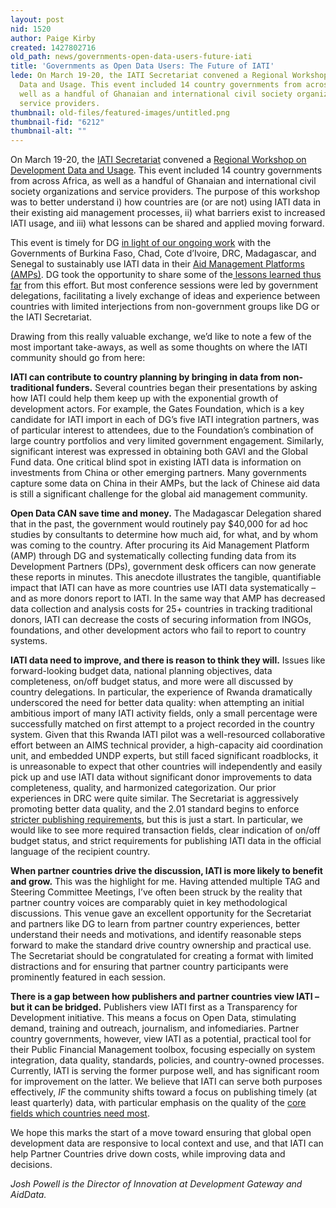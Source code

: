 ```yaml
---
layout: post
nid: 1520
author: Paige Kirby
created: 1427802716
old_path: news/governments-open-data-users-future-iati
title: 'Governments as Open Data Users: The Future of IATI'
lede: On March 19-20, the IATI Secretariat convened a Regional Workshop on Development
  Data and Usage. This event included 14 country governments from across Africa, as
  well as a handful of Ghanaian and international civil society organizations and
  service providers.
thumbnail: old-files/featured-images/untitled.png
thumbnail-fid: "6212"
thumbnail-alt: ""
---
```


On March 19-20, the [IATI Secretariat](http://www.aidtransparency.net/governance/secretariat) convened a [Regional Workshop on Development Data and Usage](http://www.aidtransparency.net/about/partner-country-perspectives/iatiundp-regional-workshop-on-data-usage-accra-ghana). This event included 14 country governments from across Africa, as well as a handful of Ghanaian and international civil society organizations and service providers. The purpose of this workshop was to better understand i) how countries are (or are not) using IATI data in their existing aid management processes, ii) what barriers exist to increased IATI usage, and iii) what lessons can be shared and applied moving forward.

This event is timely for DG [in light of our ongoing work](/news/ensuring-data-works-where-it-counts-iati-and-country-systems) with the Governments of Burkina Faso, Chad, Cote d’Ivoire, DRC, Madagascar, and Senegal to sustainably use IATI data in their [Aid Management Platforms (AMPs)](/programs/aid-management-program). DG took the opportunity to share some of the[ lessons learned thus far](/news/iati-and-country-systems-data-evaluation-results) from this effort. But most conference sessions were led by government delegations, facilitating a lively exchange of ideas and experience between countries with limited interjections from non-government groups like DG or the IATI Secretariat.

Drawing from this really valuable exchange, we’d like to note a few of the most important take-aways, as well as some thoughts on where the IATI community should go from here: 

**IATI can contribute to country planning by bringing in data from non-traditional funders.** Several countries began their presentations by asking how IATI could help them keep up with the exponential growth of development actors. For example, the Gates Foundation, which is a key candidate for IATI import in each of DG’s five IATI integration partners, was of particular interest to attendees, due to the Foundation’s combination of large country portfolios and very limited government engagement. Similarly, significant interest was expressed in obtaining both GAVI and the Global Fund data. One critical blind spot in existing IATI data is information on investments from China or other emerging partners. Many governments capture some data on China in their AMPs, but the lack of Chinese aid data is still a significant challenge for the global aid management community.

**Open Data CAN save time and money.** The Madagascar Delegation shared that in the past, the government would routinely pay $40,000 for ad hoc studies by consultants to determine how much aid, for what, and by whom was coming to the country. After procuring its Aid Management Platform (AMP) through DG and systematically collecting funding data from its Development Partners (DPs), government desk officers can now generate these reports in minutes. This anecdote illustrates the tangible, quantifiable impact that IATI can have as more countries use IATI data systematically – and as more donors report to IATI. In the same way that AMP has decreased data collection and analysis costs for 25+ countries in tracking traditional donors, IATI can decrease the costs of securing information from INGOs, foundations, and other development actors who fail to report to country systems.

**IATI data need to improve, and there is reason to think they will.** Issues like forward-looking budget data, national planning objectives, data completeness, on/off budget status, and more were all discussed by country delegations. In particular, the experience of Rwanda dramatically underscored the need for better data quality: when attempting an initial ambitious import of many IATI activity fields, only a small percentage were successfully matched on first attempt to a project recorded in the country system. Given that this Rwanda IATI pilot was a well-resourced collaborative effort between an AIMS technical provider, a high-capacity aid coordination unit, and embedded UNDP experts, but still faced significant roadblocks, it is unreasonable to expect that other countries will independently and easily pick up and use IATI data without significant donor improvements to data completeness, quality, and harmonized categorization. Our prior experiences in DRC were quite similar. The Secretariat is aggressively promoting better data quality, and the 2.01 standard begins to enforce [stricter publishing requirements](http://support.iatistandard.org/entries/52502089-Upgrading-to-2-01-What-s-involved-A-non-technical-summary-), but this is just a start. In particular, we would like to see more required transaction fields, clear indication of on/off budget status, and strict requirements for publishing IATI data in the official language of the recipient country.

**When partner countries drive the discussion, IATI is more likely to benefit and grow.** This was the highlight for me. Having attended multiple TAG and Steering Committee Meetings, I’ve often been struck by the reality that partner country voices are comparably quiet in key methodological discussions. This venue gave an excellent opportunity for the Secretariat and partners like DG to learn from partner country experiences, better understand their needs and motivations, and identify reasonable steps forward to make the standard drive country ownership and practical use. The Secretariat should be congratulated for creating a format with limited distractions and for ensuring that partner country participants were prominently featured in each session.

**There is a gap between how publishers and partner countries view IATI – but it can be bridged.** Publishers view IATI first as a Transparency for Development initiative. This means a focus on Open Data, stimulating demand, training and outreach, journalism, and infomediaries. Partner country governments, however, view IATI as a potential, practical tool for their Public Financial Management toolbox, focusing especially on system integration, data quality, standards, policies, and country-owned processes. Currently, IATI is serving the former purpose well, and has significant room for improvement on the latter. We believe that IATI can serve both purposes effectively, <em>IF</em> the community shifts toward a focus on publishing timely (at least quarterly) data, with particular emphasis on the quality of the [core fields which countries need most](/news/iati-and-country-systems-data-evaluation-methodology).

We hope this marks the start of a move toward ensuring that global open development data are responsive to local context and use, and that IATI can help Partner Countries drive down costs, while improving data and decisions.

*Josh Powell is the Director of Innovation at Development Gateway and AidData.*
